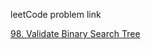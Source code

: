 leetCode problem link

[98. Validate Binary Search Tree](https://leetcode.com/problems/validate-binary-search-tree/)